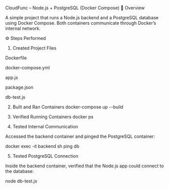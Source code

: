 CloudFunc – Node.js + PostgreSQL (Docker Compose)
🧭 Overview

A simple project that runs a Node.js backend and a PostgreSQL database using Docker Compose.
Both containers communicate through Docker’s internal network.

⚙️ Steps Performed
1. Created Project Files

Dockerfile

docker-compose.yml

app.js

package.json

db-test.js

2. Built and Ran Containers
docker-compose up --build

3. Verified Running Containers
docker ps

4. Tested Internal Communication

Accessed the backend container and pinged the PostgreSQL container:

docker exec -it backend sh
ping db

5. Tested PostgreSQL Connection

Inside the backend container, verified that the Node.js app could connect to the database:

node db-test.js
